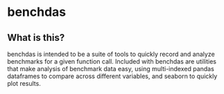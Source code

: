 # benchdas
## What is this?
benchdas is intended to be a suite of tools to quickly record and analyze benchmarks for a given function call. Included with benchdas are utilities that make analysis of benchmark data easy, using multi-indexed pandas dataframes to compare across different variables, and seaborn to quickly plot results.